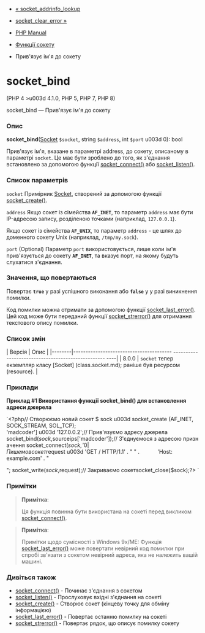 - [« socket_addrinfo_lookup](function.socket-addrinfo-lookup.md)
- [socket_clear_error »](function.socket-clear-error.md)

- [PHP Manual](index.md)
- [Функції сокету](ref.sockets.md)
- Прив'язує ім'я до сокету

# socket_bind

(PHP 4 \>u003d 4.1.0, PHP 5, PHP 7, PHP 8)

socket_bind — Прив'язує ім'я до сокету

### Опис

**socket_bind**([Socket](class.socket.md) `$socket`, string
`$address`, int `$port` u003d 0): bool

Прив'язує ім'я, вказане в параметрі address, до сокету, описаному в
параметрі `socket`. Це має бути зроблено до того, як з'єднання
встановлено за допомогою функції
[socket_connect()](function.socket-connect.md) або
[socket_listen()](function.socket-listen.md).

### Список параметрів

`socket`
Примірник [Socket](class.socket.md), створений за допомогою функції
[socket_create()](function.socket-create.md).

`address`
Якщо сокет із сімейства **`AF_INET`**, то параметр `address` має бути
IP-адресою запису, розділеною точками (наприклад, `127.0.0.1`).

Якщо сокет із сімейства **`AF_UNIX`**, то параметр `address` - це шлях
до доменного сокету Unix (наприклад, `/tmp/my.sock`).

`port` (Optional)
Параметр `port` використовується, лише коли ім'я прив'язується до сокету
**`AF_INET`**, та вказує порт, на якому будуть слухатися з'єднання.

### Значення, що повертаються

Повертає **`true`** у разі успішного виконання або **`false`** у
у разі виникнення помилки.

Код помилки можна отримати за допомогою функції
[socket_last_error()](function.socket-last-error.md). Цей код може
бути переданий функції [socket_strerror()](function.socket-strerror.md)
для отримання текстового опису помилки.

### Список змін

| Версія | Опис |
|--------|---------------------------------------- -------------------------------------------------- ----|
| 8.0.0 | `socket` тепер екземпляр класу [Socket] (class.socket.md); раніше був ресурсом (resource). |

### Приклади

**Приклад #1 Використання функції **socket_bind()** для встановлення адреси
джерела**

`<?php// Створюємо новий сокет $ sock u003d socket_create (AF_INET, SOCK_STREAM, SOL_TCP); 'madcoder'] u003d '127.0.0.2';// Прив'язуємо адресу джерела socket_bind($sock, $sourceips['madcoder']);// З'єднуємося з адресою призначення socket_connect($sock,'0| Пишемо в сокет$request u003d 'GET / HTTP/1.1' . "
" .            'Host: example.com' . "

"; socket_write($sock, $request);// Закриваємо сокетsocket_close($sock);?> `

### Примітки

> **Примітка**:
>
> Ця функція повинна бути використана на сокеті перед викликом
> [socket_connect()](function.socket-connect.md).

> **Примітка**:
>
> Примітки щодо сумісності з Windows 9x/ME: Функція
> [socket_last_error()](function.socket-last-error.md) може
> повертати невірний код помилки при спробі зв'язати з сокетом невірний
> адреса, яка не належить вашій машині.

### Дивіться також

- [socket_connect()](function.socket-connect.md) - Починає
з'єднання з сокетом
- [socket_listen()](function.socket-listen.md) - Прослуховує
вхідні з'єднання на сокеті
- [socket_create()](function.socket-create.md) - Створює сокет
(кінцеву точку для обміну інформацією)
- [socket_last_error()](function.socket-last-error.md) - Повертає
останню помилку на сокеті
- [socket_strerror()](function.socket-strerror.md) - Повертає
рядок, що описує помилку сокету
